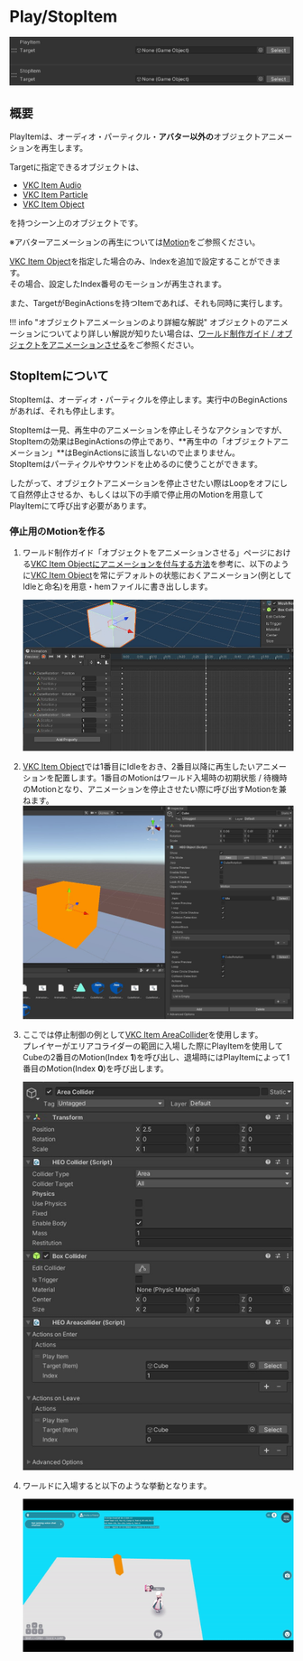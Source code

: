 # Play/StopItem

![PlayStopItem_1](img/PlayStopItem_1.jpg)

## 概要

PlayItemは、オーディオ・パーティクル・**アバター以外の**オブジェクトアニメーションを再生します。

Targetに指定できるオブジェクトは、

- [VKC Item Audio](../../VKCComponents/VKCItemAudio.md)
- [VKC Item Particle](../../VKCComponents/VKCItemParticle.md)
- [VKC Item Object](../../VKCComponents/VKCItemObject.md)

を持つシーン上のオブジェクトです。

※アバターアニメーションの再生については[Motion](../Motion/Motion.md)をご参照ください。

[VKC Item Object](../../VKCComponents/VKCItemObject.md)を指定した場合のみ、Indexを追加で設定することができます。<br>
その場合、設定したIndex番号のモーションが再生されます。

また、TargetがBeginActionsを持つItemであれば、それも同時に実行します。

!!! info "オブジェクトアニメーションのより詳細な解説"
    オブジェクトのアニメーションについてより詳しい解説が知りたい場合は、[ワールド制作ガイド / オブジェクトをアニメーションさせる](../../WorldMakingGuide/PropAnimation.md)をご参照ください。

## StopItemについて

StopItemは、オーディオ・パーティクルを停止します。実行中のBeginActionsがあれば、それも停止します。

StopItemは一見、再生中のアニメーションを停止しそうなアクションですが、 StopItemの効果はBeginActionsの停止であり、**再生中の「オブジェクトアニメーション」**はBeginActionsに該当しないので止まりません。<br>
StopItemはパーティクルやサウンドを止めるのに使うことができます。

したがって、オブジェクトアニメーションを停止させたい際はLoopをオフにして自然停止させるか、もしくは以下の手順で停止用のMotionを用意してPlayItemにて呼び出す必要があります。

### 停止用のMotionを作る

1. ワールド制作ガイド「オブジェクトをアニメーションさせる」ページにおける[VKC Item Objectにアニメーションを付与する方法](../../WorldMakingGuide/PropAnimation.md#VKCItemObject)を参考に、以下のように[VKC Item Object](../../VKCComponents/VKCItemObject.md)を常にデフォルトの状態におくアニメーション(例としてIdleと命名)を用意・hemファイルに書き出しします。

    ![PlayStopItem_2](img/PlayStopItem_2.jpg)

2. [VKC Item Object](../../VKCComponents/VKCItemObject.md)では1番目にIdleをおき、2番目以降に再生したいアニメーションを配置します。1番目のMotionはワールド入場時の初期状態 / 待機時のMotionとなり、アニメーションを停止させたい際に呼び出すMotionを兼ねます。
    ![PlayStopItem_3](img/PlayStopItem_3.jpg)

3. ここでは停止制御の例として[VKC Item AreaCollider](../../VKCComponents/VKCItemAreaCollider.md)を使用します。<br>プレイヤーがエリアコライダーの範囲に入場した際にPlayItemを使用してCubeの2番目のMotion(Index **1**)を呼び出し、退場時にはPlayItemによって1番目のMotion(Index **0**)を呼び出します。

    ![PlayStopItem_4](img/PlayStopItem_4.jpg)

4. ワールドに入場すると以下のような挙動となります。

    ![PlayStopItem_Result](img/PlayStopItem_Result.gif)
